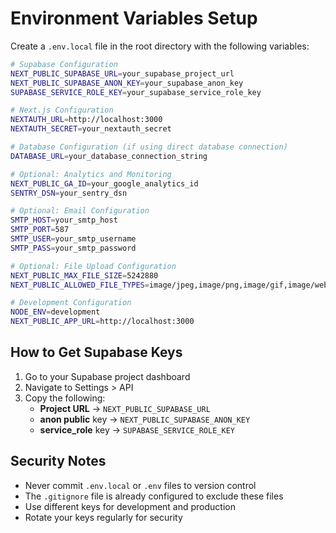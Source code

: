 # Environment Variables Setup

Create a `.env.local` file in the root directory with the following variables:

```bash
# Supabase Configuration
NEXT_PUBLIC_SUPABASE_URL=your_supabase_project_url
NEXT_PUBLIC_SUPABASE_ANON_KEY=your_supabase_anon_key
SUPABASE_SERVICE_ROLE_KEY=your_supabase_service_role_key

# Next.js Configuration
NEXTAUTH_URL=http://localhost:3000
NEXTAUTH_SECRET=your_nextauth_secret

# Database Configuration (if using direct database connection)
DATABASE_URL=your_database_connection_string

# Optional: Analytics and Monitoring
NEXT_PUBLIC_GA_ID=your_google_analytics_id
SENTRY_DSN=your_sentry_dsn

# Optional: Email Configuration
SMTP_HOST=your_smtp_host
SMTP_PORT=587
SMTP_USER=your_smtp_username
SMTP_PASS=your_smtp_password

# Optional: File Upload Configuration
NEXT_PUBLIC_MAX_FILE_SIZE=5242880
NEXT_PUBLIC_ALLOWED_FILE_TYPES=image/jpeg,image/png,image/gif,image/webp

# Development Configuration
NODE_ENV=development
NEXT_PUBLIC_APP_URL=http://localhost:3000
```

## How to Get Supabase Keys

1. Go to your Supabase project dashboard
2. Navigate to Settings > API
3. Copy the following:
   - **Project URL** → `NEXT_PUBLIC_SUPABASE_URL`
   - **anon public** key → `NEXT_PUBLIC_SUPABASE_ANON_KEY`
   - **service_role** key → `SUPABASE_SERVICE_ROLE_KEY`

## Security Notes

- Never commit `.env.local` or `.env` files to version control
- The `.gitignore` file is already configured to exclude these files
- Use different keys for development and production
- Rotate your keys regularly for security
